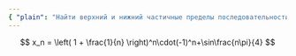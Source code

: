 ```yaml
---
{ "plain": "Найти верхний и нижний частичные пределы последовательности x_n = (1+1/n)^n * (-1)^n + sin(n*pi/4)." }
---
```


$$ x_n = \left( 1 + \frac{1}{n} \right)^n\cdot(-1)^n+\sin\frac{n\pi}{4} $$